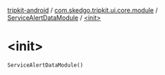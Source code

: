 [tripkit-android](../../index.md) / [com.skedgo.tripkit.ui.core.module](../index.md) / [ServiceAlertDataModule](index.md) / [&lt;init&gt;](./-init-.md)

# &lt;init&gt;

`ServiceAlertDataModule()`